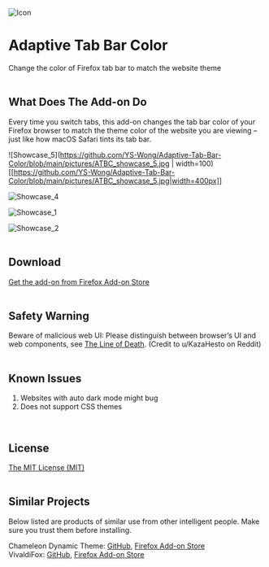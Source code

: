 ![Icon](https://github.com/YS-Wong/Adaptive-Tab-Bar-Color/blob/main/images/ATBC_128.png)
# Adaptive Tab Bar Color
Change the color of Firefox tab bar to match the website theme  
<br>

## What Does The Add-on Do
Every time you switch tabs, this add-on changes the tab bar color of your Firefox browser to match the theme color of the website you are viewing – just like how macOS Safari tints its tab bar.  

![Showcase_5](https://github.com/YS-Wong/Adaptive-Tab-Bar-Color/blob/main/pictures/ATBC_showcase_5.jpg | width=100)  
[[https://github.com/YS-Wong/Adaptive-Tab-Bar-Color/blob/main/pictures/ATBC_showcase_5.jpg|width=400px]]

![Showcase_4](https://github.com/YS-Wong/Adaptive-Tab-Bar-Color/blob/main/pictures/ATBC_showcase_4.jpg)  

![Showcase_1](https://github.com/YS-Wong/Adaptive-Tab-Bar-Color/blob/main/pictures/ATBC_showcase_1.jpg)  

![Showcase_2](https://github.com/YS-Wong/Adaptive-Tab-Bar-Color/blob/main/pictures/ATBC_showcase_2.jpg)   
<br>

## Download
<a href="https://addons.mozilla.org/en-GB/firefox/addon/adaptive-tab-bar-color/">Get the add-on from Firefox Add-on Store</a>  
<br>

## Safety Warning
Beware of malicious web UI: Please distinguish between browser’s UI and web components, see <a href="https://textslashplain.com/2017/01/14/the-line-of-death/">The Line of Death</a>. (Credit to u/KazaHesto on Reddit)  
<br>

## Known Issues
1. Websites with auto dark mode might bug  
2. Does not support CSS themes  
<br>

## License
[The MIT License (MIT)](https://github.com/YS-Wong/Adaptive-Tab-Bar-Color/raw/main/LICENSE)  
<br>

## Similar Projects
Below listed are products of similar use from other intelligent people. Make sure you trust them before installing.  

Chameleon Dynamic Theme: [GitHub](https://github.com/taboca/browser-adaptation-dynamic-theme), [Firefox Add-on Store](https://addons.mozilla.org/en-GB/firefox/addon/chameleon-dynamic-theme-fixed/)  
VivaldiFox: [GitHub](https://github.com/nt1m/vivaldi-fox/), [Firefox Add-on Store](https://addons.mozilla.org/en-GB/firefox/addon/vivaldifox/)  
<br>
